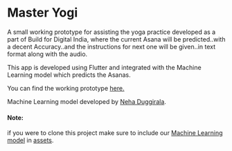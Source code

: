 # Master Yogi

A small working prototype for assisting the yoga practice developed as a part of Build for Digital India, where the current Asana will be predicted..with a decent Accuracy..and the instructions for next one will be given..in text format along with the audio.

This app is developed using Flutter and integrated with the Machine Learning model which predicts the Asanas.

You can find the working prototype [here.](https://youtu.be/9ssw8qdaxAI)

Machine Learning model developed by [Neha Duggirala](https://github.com/neha-duggirala).

#### Note:
if you were to clone this project make sure to include our [Machine Learning model](https://drive.google.com/a/gitam.in/file/d/1--Z70fSFNoNw-9ZW5Y9zAoEQ82TvBXx7/view?usp=drivesdk) in [assets](https://github.com/srikanth7785/Master-Yogi/tree/master/assets).
